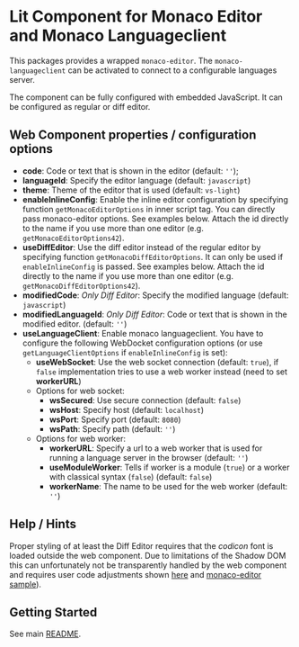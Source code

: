 # Lit Component for Monaco Editor and Monaco Languageclient

This packages provides a wrapped `monaco-editor`. The `monaco-languageclient` can be activated to connect to a configurable languages server.

The component can be fully configured with embedded JavaScript. It can be configured as regular or diff editor.

## Web Component properties / configuration options

* **code**: Code or text that is shown in the editor (default: `''`);
* **languageId**: Specify the editor language (default: `javascript`)
* **theme**: Theme of the editor that is used (default: `vs-light`)
* **enableInlineConfig**: Enable the inline editor configuration by specifying function `getMonacoEditorOptions` in inner script tag. You can directly pass monaco-editor options. See examples below. Attach the id directly to the name if you use more than one editor (e.g. `getMonacoEditorOptions42`).
* **useDiffEditor**: Use the diff editor instead of the regular editor by specifying function `getMonacoDiffEditorOptions`. It can only be used if `enableInlineConfig` is passed. See examples below. Attach the id directly to the name if you use more than one editor (e.g. `getMonacoDiffEditorOptions42`).
* **modifiedCode**: *Only Diff Editor*: Specify the modified language (default: `javascript`)
* **modifiedLanguageId**: *Only Diff Editor*: Code or text that is shown in the modified editor. (default: `''`)
* **useLanguageClient**: Enable monaco languageclient. You have to configure the following WebDocket configuration options (or use `getLanguageClientOptions` if `enableInlineConfig` is set):
  * **useWebSocket**: Use the web socket connection (default: `true`), if `false` implementation tries to use a web worker instead (need to set **workerURL**)
  * Options for web socket:
    * **wsSecured**: Use secure connection (default: `false`)
    * **wsHost**: Specify host (default: `localhost`)
    * **wsPort**: Specify port (default: `8080`)
    * **wsPath**: Specify path (default: `''`)
  * Options for web worker:
    * **workerURL**: Specify a url to a web worker that is used for running a language server in the browser (default: `''`)
    * **useModuleWorker**: Tells if worker is a module (`true`) or a worker with classical syntax (`false`) (default: `false`)
    * **workerName**: The name to be used for the web worker (default: `''`)

## Help / Hints

Proper styling of at least the Diff Editor requires that the *codicon* font is loaded outside the web component. Due to limitations of the Shadow DOM this can unfortunately not be transparently handled by the web component and requires user code adjustments shown [here](../../verify/monaco-editor-comp/index.html#L11-16) and [monaco-editor sample]( https://github.com/microsoft/monaco-editor/blob/main/samples/browser-amd-shadow-dom/index.html)).

## Getting Started

See main [README](../../README.md#getting-started).
